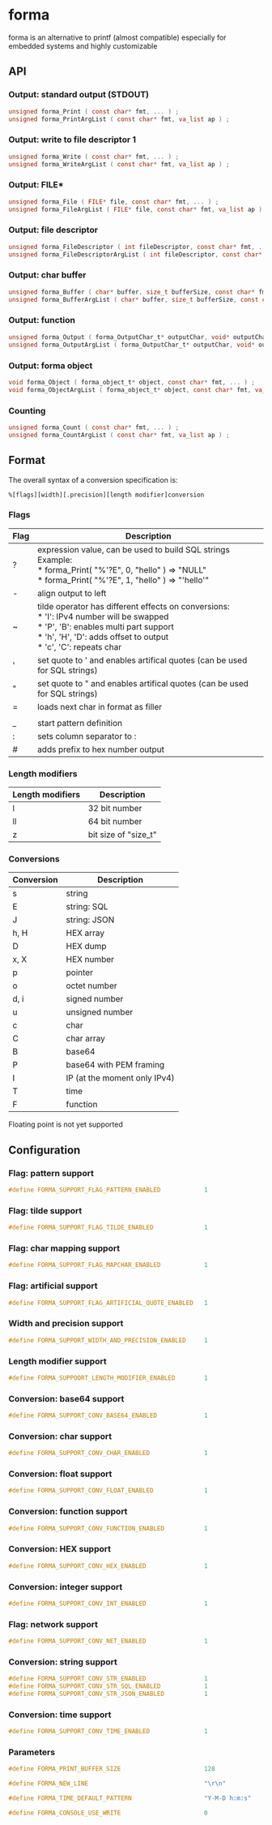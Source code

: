 # forma

forma is an alternative to printf (almost compatible) especially for embedded systems and highly customizable

## API

### Output: standard output (STDOUT)
```C
unsigned forma_Print ( const char* fmt, ... ) ;
unsigned forma_PrintArgList ( const char* fmt, va_list ap ) ;
```

### Output: write to file descriptor 1
```C
unsigned forma_Write ( const char* fmt, ... ) ;
unsigned forma_WriteArgList ( const char* fmt, va_list ap ) ;
```

### Output: FILE*
```C
unsigned forma_File ( FILE* file, const char* fmt, ... ) ;
unsigned forma_FileArgList ( FILE* file, const char* fmt, va_list ap ) ;
```

### Output: file descriptor
```C
unsigned forma_FileDescriptor ( int fileDescriptor, const char* fmt, ... ) ;
unsigned forma_FileDescriptorArgList ( int fileDescriptor, const char* fmt, va_list ap ) ;
```

### Output: char buffer
```C
unsigned forma_Buffer ( char* buffer, size_t bufferSize, const char* fmt, ... ) ;
unsigned forma_BufferArgList ( char* buffer, size_t bufferSize, const char* fmt, va_list ap ) ;
```

### Output: function
```C
unsigned forma_Output ( forma_OutputChar_t* outputChar, void* outputCharContext, const char* fmt, ... ) ;
unsigned forma_OutputArgList ( forma_OutputChar_t* outputChar, void* outputCharContext, const char* fmt, va_list ap ) ;
```

### Output: forma object
```C
void forma_Object ( forma_object_t* object, const char* fmt, ... ) ;
void forma_ObjectArgList ( forma_object_t* object, const char* fmt, va_list ap ) ;
```

### Counting
```C
unsigned forma_Count ( const char* fmt, ... ) ;
unsigned forma_CountArgList ( const char* fmt, va_list ap ) ;
```
 
## Format

The overall syntax of a conversion specification is:

```
%[flags][width][.precision][length modifier]conversion
```

### Flags

| Flag | Description |
|------|-------------|
| ? | expression value, can be used to build SQL strings<br /> Example:<br />* forma_Print( "%'?E", 0, "hello" ) => "NULL"<br />* forma_Print( "%'?E", 1, "hello" ) => "'hello'" |
| - | align output to left |
| ~ | tilde operator has different effects on conversions:<br />* 'I': IPv4 number will be swapped<br />* 'P', 'B': enables multi part support<br />* 'h', 'H', 'D': adds offset to output<br />* 'c', 'C': repeats char |
| ' | set quote to ' and enables artifical quotes (can be used for SQL strings) |
| " | set quote to " and enables artifical quotes (can be used for SQL strings) |
| = | loads next char in format as filler |
| | | enables char mapping function |
| _ | start pattern definition |
| : | sets column separator to : |
| # | adds prefix to hex number output |

### Length modifiers

| Length modifiers | Description |
|------------------|-------------|
| l                | 32 bit number |
| ll               | 64 bit number |
| z                | bit size of "size_t" |

### Conversions

| Conversion | Description |
|------------|-------------|
| s          | string |
| E          | string: SQL |
| J          | string: JSON |
| h, H       | HEX array |
| D          | HEX dump |
| x, X       | HEX number |
| p          | pointer |
| o          | octet number |
| d, i       | signed number |
| u          | unsigned number |
| c          | char |
| C          | char array |
| B          | base64 |
| P          | base64 with PEM framing |
| I          | IP (at the moment only IPv4) |
| T          | time |
| F          | function |

Floating point is not yet supported

## Configuration

### Flag: pattern support
```C
#define FORMA_SUPPORT_FLAG_PATTERN_ENABLED            1
```

### Flag: tilde support
```C
#define FORMA_SUPPORT_FLAG_TILDE_ENABLED              1
```

### Flag: char mapping support
```C
#define FORMA_SUPPORT_FLAG_MAPCHAR_ENABLED            1
```

### Flag: artificial support
```C
#define FORMA_SUPPORT_FLAG_ARTIFICIAL_QUOTE_ENABLED   1
```

### Width and precision support
```C
#define FORMA_SUPPORT_WIDTH_AND_PRECISION_ENABLED     1
```

### Length modifier support
```C
#define FORMA_SUPPOORT_LENGTH_MODIFIER_ENABLED        1
```

### Conversion: base64 support
```C
#define FORMA_SUPPORT_CONV_BASE64_ENABLED             1
```

### Conversion: char support
```C
#define FORMA_SUPPORT_CONV_CHAR_ENABLED               1
```

### Conversion: float support
```C
#define FORMA_SUPPORT_CONV_FLOAT_ENABLED              1
```

### Conversion: function support
```C
#define FORMA_SUPPORT_CONV_FUNCTION_ENABLED           1
```

### Conversion: HEX support
```C
#define FORMA_SUPPORT_CONV_HEX_ENABLED                1
```

### Conversion: integer support
```C
#define FORMA_SUPPORT_CONV_INT_ENABLED                1
```

### Flag: network support
```C
#define FORMA_SUPPORT_CONV_NET_ENABLED                1
```

### Conversion: string support
```C
#define FORMA_SUPPORT_CONV_STR_ENABLED                1
#define FORMA_SUPPORT_CONV_STR_SQL_ENABLED            1
#define FORMA_SUPPORT_CONV_STR_JSON_ENABLED           1
```

### Conversion: time support
```C
#define FORMA_SUPPORT_CONV_TIME_ENABLED               1
```

### Parameters
```C
#define FORMA_PRINT_BUFFER_SIZE                       128
```

```C
#define FORMA_NEW_LINE                                "\r\n"
```

```C
#define FORMA_TIME_DEFAULT_PATTERN                    "Y-M-D h:m:s"
```

```C
#define FORMA_CONSOLE_USE_WRITE                       0
```